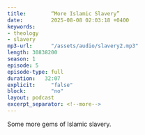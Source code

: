 ```yaml
---
title:        “More Islamic Slavery”
date:         2025-08-08 02:03:18 +0400
keywords:
- theology
- slavery
mp3-url:      "/assets/audio/slavery2.mp3"
length: 30838200
season: 1
episode: 5
episode-type: full
duration:   32:07
explicit:     "false"
block:        "no"
layout: podcast
excerpt_separator: <!--more-->
---
```

Some more gems of Islamic slavery.
<!--more-->
